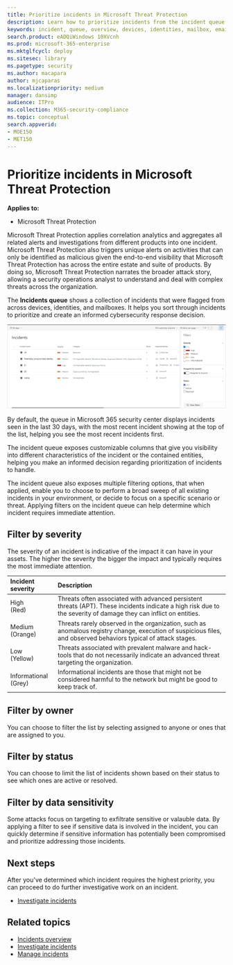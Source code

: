 ```yaml
---
title: Prioritize incidents in Microsoft Threat Protection
description: Learn how to prioritize incidents from the incident queue in Microsoft Threat Protection
keywords: incident, queue, overview, devices, identities, mailbox, email, incidents
search.product: eADQiWindows 10XVcnh
ms.prod: microsoft-365-enterprise
ms.mktglfcycl: deploy
ms.sitesec: library
ms.pagetype: security
ms.author: macapara
author: mjcaparas
ms.localizationpriority: medium
manager: dansimp
audience: ITPro
ms.collection: M365-security-compliance 
ms.topic: conceptual
search.appverid: 
- MOE150
- MET150
---
```


# Prioritize incidents in Microsoft Threat Protection

**Applies to:**
- Microsoft Threat Protection

Microsoft Threat Protection applies correlation analytics and aggregates all related alerts and investigations from different products into one incident. Microsoft Threat Protection also triggers unique alerts on activities that can only be identified as malicious given the end-to-end visibility that Microsoft Threat Protection has across the entire estate and suite of products. By doing so, Microsoft Threat Protection narrates the broader attack story, allowing a security operations analyst to understand and deal with complex threats across the organization.


The **Incidents queue** shows a collection of incidents that were flagged from across devices, identities, and mailboxes. It helps you sort through incidents to prioritize and create an informed cybersecurity response decision.

![Image of incidents queue](../images/incidents-queue.png)

By default, the queue in Microsoft 365 security center displays incidents seen in the last 30 days, with the most recent incident showing at the top of the list, helping you see the most recent incidents first.

The incident queue exposes customizable columns that give you visibility into different characteristics of the incident or the contained entities, helping you make an informed decision regarding prioritization of incidents to handle. 

The incident queue also exposes multiple filtering options, that when applied, enable you to choose to perform a broad sweep of all existing incidents in your environment, or decide to focus on a specific scenario or threat. Applying filters on the incident queue can help determine which incident requires immediate attention. 

## Filter by severity
The severity of an incident is indicative of the impact it can have in your assets. The higher the severity the bigger the impact and typically requires the most immediate attention. 

Incident severity | Description
:---|:---
High </br>(Red) | Threats often associated with advanced persistent threats (APT). These incidents indicate a high risk due to the severity of damage they can inflict on entities.
Medium </br>(Orange) | Threats rarely observed in the organization, such as anomalous registry change, execution of suspicious files, and observed behaviors typical of attack stages.
Low </br>(Yellow) | Threats associated with prevalent malware and hack-tools that do not necessarily indicate an advanced threat targeting the organization.
Informational </br>(Grey) | Informational incidents are those that might not be considered harmful to the network but might be good to keep track of.

## Filter by owner
You can choose to filter the list by selecting assigned to anyone or ones that are assigned to you.

## Filter by status
You can choose to limit the list of incidents shown based on their status to see which ones are active or resolved.

## Filter by data sensitivity
Some attacks focus on targeting to exfiltrate sensitive or valauble data. By applying a filter to see if sensitive data is involved in the incident, you can quickly determine if sensitive information has potentially been compromised and prioritize addressing those incidents.


## Next steps
After you've determined which incident requires the highest priority, you can proceed to do further investigative work on an incident.
- [Investigate incidents](investigate-incidents.md)


## Related topics
- [Incidents overview](incidents-overview.md)
- [Investigate incidents](investigate-incidents.md)
- [Manage incidents](manage-incidents.md)